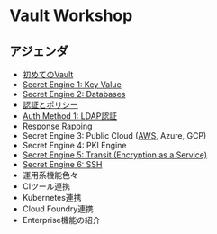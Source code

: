 # Vault Workshop

## アジェンダ
* [初めてのVault](https://github.com/tkaburagi/wip-vault-workshop/blob/master/contents/hello-vault.md)
* [Secret Engine 1: Key Value](https://github.com/tkaburagi/wip-vault-workshop/blob/master/contents/kv.md)
* [Secret Engine 2: Databases](https://github.com/tkaburagi/wip-vault-workshop/blob/master/contents/db.md)
* [認証とポリシー](https://github.com/tkaburagi/wip-vault-workshop/blob/master/contents/policy.md)
* [Auth Method 1: LDAP認証](https://github.com/tkaburagi/wip-vault-workshop/blob/master/contents/auth_ldap.md)
* [Response Rapping](https://github.com/tkaburagi/wip-vault-workshop/blob/master/contents/response-wrapping.md)
* Secret Engine 3: Public Cloud ([AWS](https://github.com/tkaburagi/wip-vault-workshop/blob/master/contents/aws.md), Azure, GCP)
* Secret Engine 4: PKI Engine
* [Secret Engine 5: Transit (Encryption as a Service)](https://github.com/tkaburagi/wip-vault-workshop/blob/master/contents/transit.md)
* [Secret Engine 6: SSH](https://github.com/tkaburagi/wip-vault-workshop/blob/master/contents/ssh.md)
* 運用系機能色々
* CIツール連携
* Kubernetes連携
* Cloud Foundry連携
* Enterprise機能の紹介
